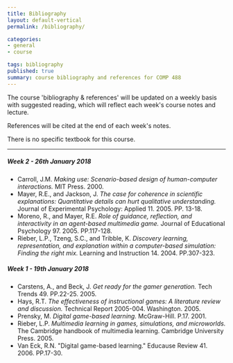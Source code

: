 ```yaml
---
title: Bibliography
layout: default-vertical
permalink: /bibliography/

categories:
- general
- course

tags: bibliography
published: true
summary: course bibliography and references for COMP 488
---
```


The course 'bibliography & references' will be updated on a weekly basis with suggested reading, which will reflect each week's course notes and lecture.

References will be cited at the end of each week's notes.

There is no specific textbook for this course.

***
<!--
##### Week 15 - 26th April 2017

* N/A

##### Week 14 - 19th April 2017

* Bogost, I. *Persuasive Games: The Expressive Power of Videogames*. MIT Press. Cambridge, MA. 2007.
* Huizinga, J. *Homo Ludens: A Study of the Play-Element in Culture*. Angelico Press. 2016.
* Poundstone, W. *Prisoner's Dilemma.* Touchstone. New York. 2002.

##### Week 13 - 12th April 2017

* Huizinga, J. *Homo Ludens: A Study of the Play-Element in Culture*. Angelico Press. 2016.
* Murray, J. *Hamlet on the Holodeck: The Future of Narrative in Cyberspace*. Free Press. New York. 1997.
* Poundstone, W. *Prisoner's Dilemma.* Touchstone. New York. 2002.
* Salen, K. & Zimmerman, E. *Rules of Play: Game Design Fundamentals*. MIT Press. 2003.

##### Week 12 - 5th April 2017
* Bogost, I. *Persuasive Games: The Expressive Power of Videogames*. MIT Press. Cambridge, MA. 2007.
* Bogost, I, *The Rhetoric of Video Games.* in *The Ecology of Games...* Salen, E. MIT Press. Cambridge, MA. 2008.
* Bogost, I. *Unit Operations: An Approach to Videogame Criticism.* MIT Press. Cambridge, MA. 2006.
* Csikszentmihalyi, M. *Flow: The Psychology of Optimal Experience.* Harper & Row. New York. 1990.

##### Week 11 - 29th March 2017
* Huizinga, J. *Homo Ludens: A Study of the Play-Element in Culture*. Angelico Press. 2016.
* [LifeWiki](http://conwaylife.com/wiki/Main_Page)
* Poundstone, W. *Prisoner's Dilemma.* Touchstone. New York. 2002.
* [Richard Guy](http://conwaylife.com/wiki/Richard_Guy)
  * [Glider](http://conwaylife.com/wiki/Glider)
* Salen, K. & Zimmerman, E. *Rules of Play: Game Design Fundamentals*. MIT Press. 2003.

##### Week 10 - 22nd March 2017
* Pygame
  * [pygame.draw](https://www.pygame.org/docs/ref/draw.html)
  * [pygame.image](https://www.pygame.org/docs/ref/image.html)
  * [pygame.sprite](https://www.pygame.org/docs/ref/sprite.html)
  * [pygame.time](https://www.pygame.org/docs/ref/time.html)
  * [pygame.transform](https://www.pygame.org/docs/ref/transform.html)
* Various
  * [GameDev.net](https://www.gamedev.net/)
  * [Video Game Design Schools](https://www.gamedesigning.org/video-game-design-schools/)

##### Week 9 - 15th March 2017
* Pygame
  * [pygame.key](https://www.pygame.org/docs/ref/key.html)
  * [pygame.sprite](https://www.pygame.org/docs/ref/sprite.html)

##### Week 8 - 8th March 2017
* N/A

##### Week 7 - 1st March 2017
* [8-bit and '8-bitish' graphics](https://youtu.be/aMcJ1Jvtef0)
* Schell, J. *The Art of Game Design: A Book of Lenses.* 2nd Edition. CRC Press. 2014.
* Solarski. C. *Drawing Basics and Video Game Art: Classic to Cutting-Edge Art Techniques for Winning Video Game Design.* Watson-Guptill. 2012.

##### Week 6 - 22nd February 2017

* Bogost, I. *Persuasive Games: The Expressive Power of Videogames*. MIT Press. Cambridge, MA. 2007.
* Bogost, I, *The Rhetoric of Video Games.* in *The Ecology of Games...* Salen, E. MIT Press. Cambridge, MA. 2008.
* Bogost, I. *Unit Operations: An Approach to Videogame Criticism.* MIT Press. Cambridge, MA. 2006.
* Pygame
  * [pygame.key](https://www.pygame.org/docs/ref/key.html)

##### Week 5 - 15th February 2017

* [Abzu](http://www.505games.com/games/abzu)
* [Journey](http://thatgamecompany.com/games/journey/)
* Pygame
  * [pygame.event](https://www.pygame.org/docs/ref/event.html)
  * [pygame.locals](https://www.pygame.org/docs/ref/locals.html)

##### Week 4 - 8th February 2017

* Suits, B. *The Grasshopper: Games, Life and Utopia*. Broadview Press. 3rd Edition. 2014.
* Wikipedia
  * [Draughts](https://en.wikipedia.org/wiki/Draughts)
  * [Space Invaders](https://en.wikipedia.org/wiki/Space_Invaders)
  * [Zork](https://en.wikipedia.org/wiki/Zork)

##### Week 3 - 1st February 2017

* develop. *EA at Grand Rapids*. http://www.develop-online.net/tools-and-tech/grand-rapids/0116020. 2007.
* David, S. *Game Over: How Nintendo Conquered the World.* Vintage Books. New York. 1994. P.51.
* Electronic Arts. Spore Prototypes. [http://www.spore.com/comm/prototypes](http://www.spore.com/comm/prototypes). 2008.

-->

##### Week 2 - 26th January 2018

* Carroll, J.M. *Making use: Scenario-based design of human-computer interactions.* MIT Press. 2000.
* Mayer, R.E., and Jackson, J. *The case for coherence in scientific explanations: Quantitative details can hurt qualitative understanding.* Journal of Experimental Psychology: Applied 11. 2005. PP. 13-18.
* Moreno, R., and Mayer, R.E. *Role of guidance, reflection, and interactivity in an agent-based multimedia game.* Journal of Educational Psychology 97. 2005. PP.117-128.
* Rieber, L.P., Tzeng, S.C., and Tribble, K. *Discovery learning, representation, and explanation within a computer-based simulation: Finding the right mix.* Learning and Instruction 14. 2004. PP.307-323.

##### Week 1 - 19th January 2018

* Carstens, A., and Beck, J. *Get ready for the gamer generation.* Tech Trends 49. PP.22-25. 2005.
* Hays, R.T. *The effectiveness of instructional games: A literature review and discussion.* Technical Report 2005-004. Washington. 2005.
* Prensky, M. *Digital game-based learning.* McGraw-Hill. P.17. 2001.
* Rieber, L.P. *Multimedia learning in games, simulations, and microworlds.* The Cambridge handbook of multimedia learning. Cambridge University Press. 2005.
* Van Eck, R.N. "Digital game-based learning." Educause Review 41. 2006. PP.17-30.
